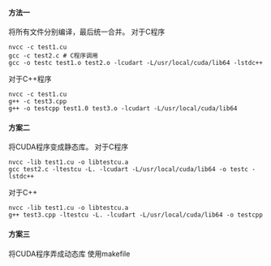 #### 方法一
将所有文件分别编译，最后统一合并。
对于C程序
```
nvcc -c test1.cu
gcc -c test2.c # C程序调用
gcc -o testc test1.o test2.o -lcudart -L/usr/local/cuda/lib64 -lstdc++
```
对于C++程序
```
nvcc -c test1.cu
g++ -c test3.cpp
g++ -o testcpp test1.0 test3.o -lcudart -L/usr/local/cuda/lib64
```

#### 方案二
将CUDA程序变成静态库。
对于C程序
```
nvcc -lib test1.cu -o libtestcu.a
gcc test2.c -ltestcu -L. -lcudart -L/usr/local/cuda/lib64 -o testc -lstdc++
```
对于C++
```
nvcc -lib test1.cu -o libtestcu.a
g++ test3.cpp -ltestcu -L. -lcudart -L/usr/local/cuda/lib64 -o testcpp
```

#### 方案三
将CUDA程序弄成动态库
使用makefile



